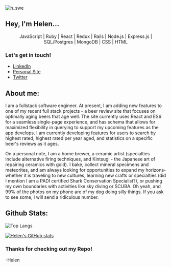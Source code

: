 ![h_swe](https://user-images.githubusercontent.com/82063894/154325007-774bdbd0-2677-4608-ba94-e88efc0494ea.png)
## Hey, I'm Helen...
<p align="center">JavaScript | Ruby | React | Redux | Rails | Node.js | Express.js | SQL/Postgres | MongoDB | CSS | HTML </p>

### Let's get in touch! 
- [LinkedIn](https://www.linkedin.com/in/helen-edwards-96981532/)
- [Personal Site](#)
- [Twitter](https://twitter.com/hey_imhelen)

## About me: 
I am a fullstack software engineer.  At present, I am adding new features to one of my recent full stack projects -  a beer review site that focuses on optimally aging beers that age well.  The site currently uses React and ES6 for a seamless single-page experience, and has schema that allows for maximized flexibility in querying to support my upcoming features as the app develops.  I am currently developing features for users to search by highest rated, highest rated per year aged, and statistics on a specific beer's reviews as it ages. 

On a personal note, I am a home brewer, a ceramic artist (specialties include alternative firing techniques, and Kintsugi - the Japanese art of repairing ceramics with gold).  I bake, collect mineral specimens and meteorites, and am always looking for opportunities to expand my horizons- whether it is traveling to new cultures, learning new crafts or specialties (did I mention I am a PADI certified Shark Conservation Specialist?), or pushing my own boundaries with activities like sky diving or SCUBA. Oh yeah, and 99% of the photos on my phone are of my dog doing silly things.  If you ask to see some, I will send a ridiculous number.

## Github Stats: 

![Top Langs](https://github-readme-stats.vercel.app/api/top-langs/?username=HelenEdwards)


[![Helen's GitHub stats](https://github-readme-stats.vercel.app/api?username=HelenEdwards)](https://github.com/helenedwards/github-readme-stats)

### Thanks for checking out my Repo!
-Helen
